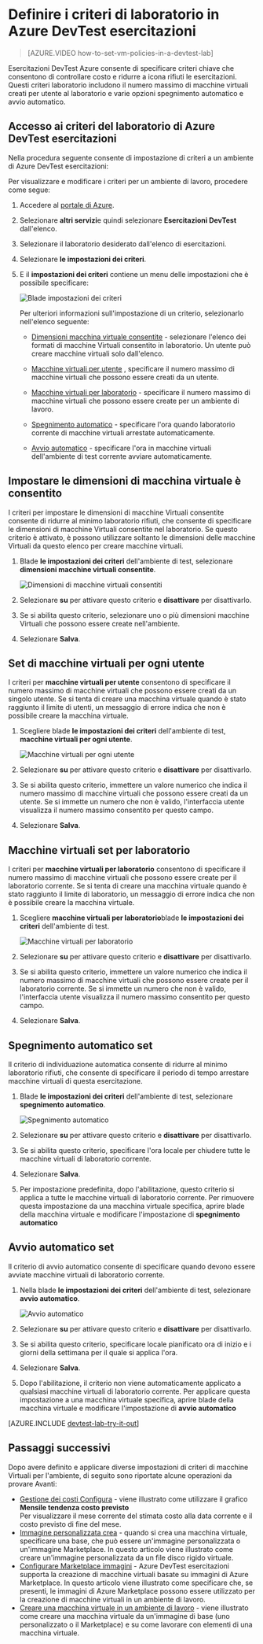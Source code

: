 <properties
    pageTitle="Definire i criteri di laboratorio in Azure DevTest esercitazioni | Microsoft Azure"
    description="Informazioni su come definire i criteri di laboratorio, ad esempio le dimensioni di macchine Virtuali, massime macchine virtuali per ogni utente e automazione di chiusura."
    services="devtest-lab,virtual-machines"
    documentationCenter="na"
    authors="tomarcher"
    manager="douge"
    editor=""/>

<tags
    ms.service="devtest-lab"
    ms.workload="na"
    ms.tgt_pltfrm="na"
    ms.devlang="na"
    ms.topic="article"
    ms.date="09/12/2016"
    ms.author="tarcher"/>

# <a name="define-lab-policies-in-azure-devtest-labs"></a>Definire i criteri di laboratorio in Azure DevTest esercitazioni

> [AZURE.VIDEO how-to-set-vm-policies-in-a-devtest-lab]

Esercitazioni DevTest Azure consente di specificare criteri chiave che consentono di controllare costo e ridurre a icona rifiuti le esercitazioni. Questi criteri laboratorio includono il numero massimo di macchine virtuali creati per utente al laboratorio e varie opzioni spegnimento automatico e avvio automatico. 

## <a name="accessing-a-labs-policies-in-azure-devtest-labs"></a>Accesso ai criteri del laboratorio di Azure DevTest esercitazioni

Nella procedura seguente consente di impostazione di criteri a un ambiente di Azure DevTest esercitazioni:

Per visualizzare e modificare i criteri per un ambiente di lavoro, procedere come segue:

1. Accedere al [portale di Azure](http://go.microsoft.com/fwlink/p/?LinkID=525040).

1. Selezionare **altri servizi**e quindi selezionare **Esercitazioni DevTest** dall'elenco.

1. Selezionare il laboratorio desiderato dall'elenco di esercitazioni.   

1. Selezionare **le impostazioni dei criteri**.

1. E il **impostazioni dei criteri** contiene un menu delle impostazioni che è possibile specificare: 

    ![Blade impostazioni dei criteri](./media/devtest-lab-set-lab-policy/policies.png)

    Per ulteriori informazioni sull'impostazione di un criterio, selezionarlo nell'elenco seguente:

    - [Dimensioni macchina virtuale consentite](#set-allowed-virtual-machine-sizes) - selezionare l'elenco dei formati di macchine Virtuali consentito in laboratorio. Un utente può creare macchine virtuali solo dall'elenco.

    - [Macchine virtuali per utente](#set-virtual-machines-per-user) , specificare il numero massimo di macchine virtuali che possono essere creati da un utente. 

    - [Macchine virtuali per laboratorio](#set-virtual-machines-per-lab) - specificare il numero massimo di macchine virtuali che possono essere create per un ambiente di lavoro. 

    - [Spegnimento automatico](#set-auto-shutdown) - specificare l'ora quando laboratorio corrente di macchine virtuali arrestate automaticamente.

    - [Avvio automatico](#set-auto-start) - specificare l'ora in macchine virtuali dell'ambiente di test corrente avviare automaticamente.

## <a name="set-allowed-virtual-machine-sizes"></a>Impostare le dimensioni di macchina virtuale è consentito

I criteri per impostare le dimensioni di macchine Virtuali consentite consente di ridurre al minimo laboratorio rifiuti, che consente di specificare le dimensioni di macchine Virtuali consentite nel laboratorio. Se questo criterio è attivato, è possono utilizzare soltanto le dimensioni delle macchine Virtuali da questo elenco per creare macchine virtuali.

1. Blade **le impostazioni dei criteri** dell'ambiente di test, selezionare **dimensioni macchine virtuali consentite**.

    ![Dimensioni di macchine virtuali consentiti](./media/devtest-lab-set-lab-policy/allowed-vm-sizes.png)
 
1. Selezionare **su** per attivare questo criterio e **disattivare** per disattivarlo.

1. Se si abilita questo criterio, selezionare uno o più dimensioni macchine Virtuali che possono essere create nell'ambiente.

1. Selezionare **Salva**.

## <a name="set-virtual-machines-per-user"></a>Set di macchine virtuali per ogni utente

I criteri per **macchine virtuali per utente** consentono di specificare il numero massimo di macchine virtuali che possono essere creati da un singolo utente. Se si tenta di creare una macchina virtuale quando è stato raggiunto il limite di utenti, un messaggio di errore indica che non è possibile creare la macchina virtuale. 

1. Scegliere blade **le impostazioni dei criteri** dell'ambiente di test, **macchine virtuali per ogni utente**.

    ![Macchine virtuali per ogni utente](./media/devtest-lab-set-lab-policy/max-vms-per-user.png)

1. Selezionare **su** per attivare questo criterio e **disattivare** per disattivarlo.

1. Se si abilita questo criterio, immettere un valore numerico che indica il numero massimo di macchine virtuali che possono essere creati da un utente. Se si immette un numero che non è valido, l'interfaccia utente visualizza il numero massimo consentito per questo campo.

1. Selezionare **Salva**.

## <a name="set-virtual-machines-per-lab"></a>Macchine virtuali set per laboratorio

I criteri per **macchine virtuali per laboratorio** consentono di specificare il numero massimo di macchine virtuali che possono essere create per il laboratorio corrente. Se si tenta di creare una macchina virtuale quando è stato raggiunto il limite di laboratorio, un messaggio di errore indica che non è possibile creare la macchina virtuale. 

1. Scegliere **macchine virtuali per laboratorio**blade **le impostazioni dei criteri** dell'ambiente di test.

    ![Macchine virtuali per laboratorio](./media/devtest-lab-set-lab-policy/total-vms-allowed.png)

1. Selezionare **su** per attivare questo criterio e **disattivare** per disattivarlo.

1. Se si abilita questo criterio, immettere un valore numerico che indica il numero massimo di macchine virtuali che possono essere create per il laboratorio corrente. Se si immette un numero che non è valido, l'interfaccia utente visualizza il numero massimo consentito per questo campo.

1. Selezionare **Salva**.

## <a name="set-auto-shutdown"></a>Spegnimento automatico set

Il criterio di individuazione automatica consente di ridurre al minimo laboratorio rifiuti, che consente di specificare il periodo di tempo arrestare macchine virtuali di questa esercitazione.

1. Blade **le impostazioni dei criteri** dell'ambiente di test, selezionare **spegnimento automatico**.

    ![Spegnimento automatico](./media/devtest-lab-set-lab-policy/auto-shutdown.png)

1. Selezionare **su** per attivare questo criterio e **disattivare** per disattivarlo.

1. Se si abilita questo criterio, specificare l'ora locale per chiudere tutte le macchine virtuali di laboratorio corrente.

1. Selezionare **Salva**.

1. Per impostazione predefinita, dopo l'abilitazione, questo criterio si applica a tutte le macchine virtuali di laboratorio corrente. Per rimuovere questa impostazione da una macchina virtuale specifica, aprire blade della macchina virtuale e modificare l'impostazione di **spegnimento automatico** 

## <a name="set-auto-start"></a>Avvio automatico set

Il criterio di avvio automatico consente di specificare quando devono essere avviate macchine virtuali di laboratorio corrente.  

1. Nella blade **le impostazioni dei criteri** dell'ambiente di test, selezionare **avvio automatico**.

    ![Avvio automatico](./media/devtest-lab-set-lab-policy/auto-start.png)

1. Selezionare **su** per attivare questo criterio e **disattivare** per disattivarlo.

1. Se si abilita questo criterio, specificare locale pianificato ora di inizio e i giorni della settimana per il quale si applica l'ora. 

1. Selezionare **Salva**.

1. Dopo l'abilitazione, il criterio non viene automaticamente applicato a qualsiasi macchine virtuali di laboratorio corrente. Per applicare questa impostazione a una macchina virtuale specifica, aprire blade della macchina virtuale e modificare l'impostazione di **avvio automatico** 

[AZURE.INCLUDE [devtest-lab-try-it-out](../../includes/devtest-lab-try-it-out.md)]

## <a name="next-steps"></a>Passaggi successivi

Dopo avere definito e applicare diverse impostazioni di criteri di macchine Virtuali per l'ambiente, di seguito sono riportate alcune operazioni da provare Avanti:

- [Gestione dei costi Configura](./devtest-lab-configure-cost-management.md) - viene illustrato come utilizzare il grafico **Mensile tendenza costo previsto**  
Per visualizzare il mese corrente del stimata costo alla data corrente e il costo previsto di fine del mese.
- [Immagine personalizzata crea](./devtest-lab-create-template.md) - quando si crea una macchina virtuale, specificare una base, che può essere un'immagine personalizzata o un'immagine Marketplace. In questo articolo viene illustrato come creare un'immagine personalizzata da un file disco rigido virtuale.
- [Configurare Marketplace immagini](./devtest-lab-configure-marketplace-images.md) - Azure DevTest esercitazioni supporta la creazione di macchine virtuali basate su immagini di Azure Marketplace. In questo articolo viene illustrato come specificare che, se presenti, le immagini di Azure Marketplace possono essere utilizzato per la creazione di macchine virtuali in un ambiente di lavoro.
- [Creare una macchina virtuale in un ambiente di lavoro](./devtest-lab-add-vm-with-artifacts.md) - viene illustrato come creare una macchina virtuale da un'immagine di base (uno personalizzato o il Marketplace) e su come lavorare con elementi di una macchina virtuale.
